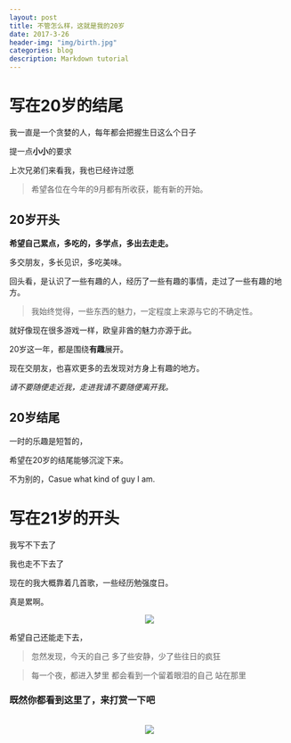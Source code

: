 ```yaml
---
layout: post
title: 不管怎么样，这就是我的20岁
date: 2017-3-26
header-img: "img/birth.jpg"  
categories: blog
description: Markdown tutorial
---
```



# 写在20岁的结尾

我一直是一个贪婪的人，每年都会把握生日这么个日子

提一点**小小**的要求

上次兄弟们来看我，我也已经许过愿

> 希望各位在今年的9月都有所收获，能有新的开始。

## 20岁开头

**希望自己累点，多吃的，多学点，多出去走走。**

多交朋友，多长见识，多吃美味。

回头看，是认识了一些有趣的人，经历了一些有趣的事情，走过了一些有趣的地方。

> 我始终觉得，一些东西的魅力，一定程度上来源与它的不确定性。

就好像现在很多游戏一样，欧皇非酋的魅力亦源于此。

20岁这一年，都是围绕**有趣**展开。

现在交朋友，也喜欢更多的去发现对方身上有趣的地方。

*请不要随便走近我，走进我请不要随便离开我。*

## 20岁结尾

一时的乐趣是短暂的，

希望在20岁的结尾能够沉淀下来。

不为别的，Casue what kind of guy I am.

# 写在21岁的开头

我写不下去了

我也走不下去了

现在的我大概靠着几首歌，一些经历勉强度日。

真是累啊。

<center>
<img src="http://i2.buimg.com/4851/1045d5bbede35502.jpg">
</center>

希望自己还能走下去，

> 忽然发现，今天的自己
>多了些安静，少了些往日的疯狂

>每一个夜，都进入梦里
>都会看到一个留着眼泪的自己
>站在那里
>
>



### 既然你都看到这里了，来打赏一下吧
<br/>


<center>
<a href="http://p1.bpimg.com/4851/06faaf49e2b09e8c.jpg" title="点击显示原始图片"><img src="http://p1.bpimg.com/4851/06faaf49e2b09e8ct.jpg"></a>
</center>



<br/>
